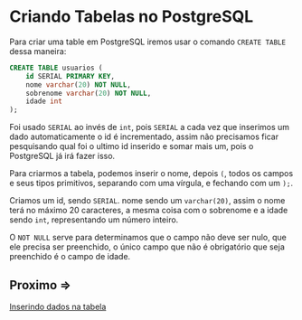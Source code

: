 # Criando Tabelas no PostgreSQL

Para criar uma table em PostgreSQL iremos usar o comando `CREATE TABLE` dessa maneira:

```sql
CREATE TABLE usuarios (
    id SERIAL PRIMARY KEY,
    nome varchar(20) NOT NULL,
    sobrenome varchar(20) NOT NULL,
    idade int
);
```

Foi usado `SERIAL` ao invés de `int`, pois `SERIAL` a cada vez que inserimos um dado automaticamente o id é incrementado, assim não precisamos ficar pesquisando qual foi o ultimo id inserido e somar mais um, pois o PostgreSQL já irá fazer isso.

Para criarmos a tabela, podemos inserir o nome, depois `(`, todos os campos e seus tipos primitivos, separando com uma vírgula, e fechando com um `);`.

Criamos um id, sendo `SERIAL`. nome sendo um `varchar(20)`, assim o nome terá no máximo 20 caracteres, a mesma coisa com o sobrenome e a idade sendo `int`, representando um número inteiro.

O `NOT NULL` serve para determinamos que o campo não deve ser nulo, que ele precisa ser preenchido, o único campo que não é obrigatório que seja preenchido é o campo de idade.

## Proximo =>

[Inserindo dados na tabela](../inserindo-dados/README.md)